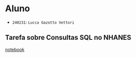 # Aluno
* `240231`: `Lucca Gazotto Vettori`

## Tarefa sobre Consultas SQL no NHANES

[notebook](https://github.com/lugavt/MC536-2021.2/blob/main/lab04/notebook/lab04-sql-advanced.ipynb)

